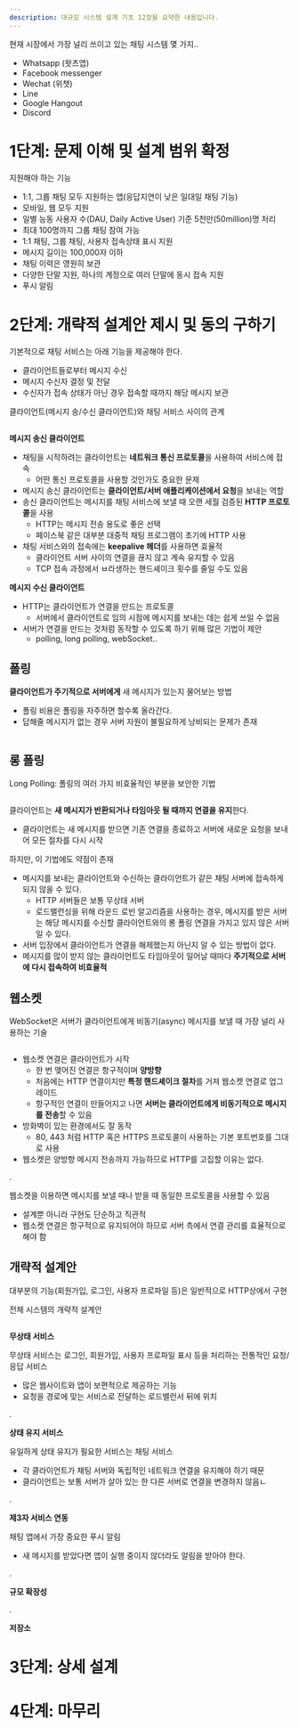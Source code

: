 ```yaml
---
description: 대규모 시스템 설계 기초 12장을 요약한 내용입니다.
---
```


현재 시장에서 가장 널리 쓰이고 있는 채팅 시스템 몇 가지..
- Whatsapp (왓츠앱)
- Facebook messenger
- Wechat (위챗)
- Line
- Google Hangout
- Discord

# 1단계: 문제 이해 및 설계 범위 확정

지원해야 하는 기능

- 1:1, 그룹 채팅 모두 지원하는 앱(응답지연이 낮은 일대일 채팅 기능)
- 모바일, 웹 모두 지원
- 일별 능동 사용자 수(DAU, Daily Active User) 기준 5천만(50million)명 처리
- 최대 100명까지 그룹 채팅 참여 가능
- 1:1 채팅, 그룹 채팅, 사용자 접속상태 표시 지원
- 메시지 길이는 100,000자 이하
- 채팅 이력은 영원히 보관
- 다양한 단말 지원, 하나의 계정으로 여러 단말에 동시 접속 지원
- 푸시 알림

# 2단계: 개략적 설계안 제시 및 동의 구하기

기본적으로 채팅 서비스는 아래 기능을 제공해야 한다.

- 클라이언트들로부터 메시지 수신
- 메시지 수신자 결정 및 전달
- 수신자가 접속 상태가 아닌 경우 접속할 때까지 해당 메시지 보관

클라이언트(메시지 송/수신 클라이언트)와 채팅 서비스 사이의 관계

<figure><img src="../../.gitbook/assets/system-design-interview/12-2.png" alt=""><figcaption></figcaption></figure>

**메시지 송신 클라이언트**

- 채팅을 시작하려는 클라이언트는 **네트워크 통신 프로토콜**을 사용하여 서비스에 접속
  - 어떤 통신 프로토콜을 사용할 것인가도 중요한 문제
- 메시지 송신 클라이언트는 **클라이언트/서버 애플리케이션에서 요청**을 보내는 역할
- 송신 클라이언트는 메시지를 채팅 서비스에 보낼 때 오랜 세월 검증된 **HTTP 프로토콜**을 사용
  - HTTP는 메시지 전송 용도로 좋은 선택
  - 페이스북 같은 대부분 대중적 채팅 프로그램이 초기에 HTTP 사용
- 채팅 서비스와의 접속에는 **keepalive 헤더**를 사용하면 효율적
  - 클라이언트 서버 사이의 연결을 끊지 않고 계속 유지할 수 있음
  - TCP 접속 과정에서 ㅂ라생하는 핸드셰이크 횟수를 줄일 수도 있음

**메시지 수신 클라이언트**

- HTTP는 클라이언트가 연결을 만드는 프로토콜
  - 서버에서 클라이언트로 임의 시점에 메시지를 보내는 데는 쉽게 쓰일 수 없음
- 서버가 연결을 만드는 것처럼 동작할 수 있도록 하기 위해 많은 기법이 제안
  - polling, long polling, webSocket..

## 폴링

**클라이언트가 주기적으로 서버에게** 새 메시지가 있는지 물어보는 방법

- 폴링 비용은 폴링을 자주하면 할수록 올라간다.
- 답해줄 메시지가 없는 경우 서버 자원이 불필요하게 낭비되는 문제가 존재

<figure><img src="../../.gitbook/assets/system-design-interview/12-3.png" alt=""><figcaption></figcaption></figure>

## 롱 폴링

Long Polling: 폴링의 여러 가지 비효율적인 부분을 보안한 기법

<figure><img src="../../.gitbook/assets/system-design-interview/12-4.png" alt=""><figcaption></figcaption></figure>

클라이언트는 **새 메시지가 반환되거나 타임아웃 될 때까지 연결을 유지**한다.
- 클라이언트는 새 메시지를 받으면 기존 연결을 종료하고 서버에 새로운 요청을 보내어 모든 절차를 다시 시작

하지만, 이 기법에도 약점이 존재
- 메시지를 보내는 클라이언트와 수신하는 클라이언트가 같은 채팅 서버에 접속하게 되지 않을 수 있다.
  - HTTP 서버들은 보통 무상태 서버
  - 로드밸런싱을 위해 라운드 로빈 알고리즘을 사용하는 경우, 메시지를 받은 서버는 해당 메시지를 수신할 클라이언트와의 롱 폴링 연결을 가지고 있지 않은 서버일 수 있다.
- 서버 입장에서 클라이언트가 연결을 해제했는지 아닌지 알 수 있는 방법이 없다.
- 메시지를 많이 받지 않는 클라이언트도 타임아웃이 일어날 때마다 **주기적으로 서버에 다시 접속하여 비효율적**

## 웹소켓

WebSocket은 서버가 클라이언트에게 비동기(async) 메시지를 보낼 때 가장 널리 사용하는 기술

<figure><img src="../../.gitbook/assets/system-design-interview/12-5.png" alt=""><figcaption></figcaption></figure>

- 웹소켓 연결은 클라이언트가 시작
  - 한 번 맺어진 연결은 항구적이며 **양방향**
  - 처음에는 HTTP 연결이지만 **특정 핸드셰이크 절차**를 거져 웹소켓 연결로 업그레이드
  - 항구적인 연결이 만들어지고 나면 **서버는 클라이언트에게 비동기적으로 메시지를 전송**할 수 있음
- 방화벽이 있는 환경에서도 잘 동작
  - 80, 443 처럼 HTTP 혹은 HTTPS 프로토콜이 사용하는 기본 포트번호를 그대로 사용
- 웹소켓은 양방향 메시지 전송까지 가능하므로 HTTP를 고집할 이유는 없다.

.

웹소켓을 이용하면 메시지를 보낼 때나 받을 때 동일한 프로토콜을 사용할 수 있음
- 설계뿐 아니라 구현도 단순하고 직관적
- 웹소켓 연결은 항구적으로 유지되어야 하므로 서버 측에서 연결 관리를 효율적으로 해야 함

## 개략적 설계안

대부분의 기능(회원가입, 로그인, 사용자 프로파일 등)은 일반적으로 HTTP상에서 구현

전체 시스템의 개략적 설계안

<figure><img src="../../.gitbook/assets/system-design-interview/12-7.png" alt=""><figcaption></figcaption></figure>

**무상태 서비스**

무상태 서비스는 로그인, 회원가입, 사용자 프로파일 표시 등을 처리하는 전통적인 요청/응답 서비스
- 많은 웹사이트와 앱이 보편적으로 제공하는 기능
- 요청을 경로에 맞는 서비스로 전달하는 로드밸런서 뒤에 위치

.

**상태 유지 서비스**

유일하게 상태 유지가 필요한 서비스는 채팅 서비스
- 각 클라이언트가 채팅 서버와 독립적인 네트워크 연결을 유지해야 하기 때문
- 클라이언트는 보통 서버가 살아 있는 한 다른 서버로 연결을 변경하지 않음ㄴ

.

**제3자 서비스 연동**

채팅 앱에서 가장 중요한 푸시 알림
- 새 메시지를 받았다면 앱이 실행 중이지 않더라도 알림을 받아야 한다.

.

**규모 확장성**

.

**저장소**


# 3단계: 상세 설계

# 4단계: 마무리